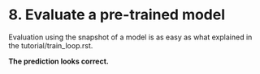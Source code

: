 # 8. Evaluate a pre-trained model

Evaluation using the snapshot of a model is as easy as what explained in the tutorial/train_loop.rst.

**The prediction looks correct.**
